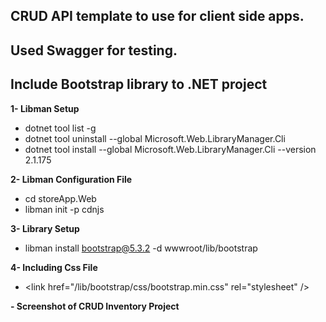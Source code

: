 
## CRUD API template to use for client side apps.
## Used Swagger for testing.

## Include Bootstrap library to .NET project

 **1- Libman Setup**

- dotnet tool list -g
- dotnet tool uninstall --global Microsoft.Web.LibraryManager.Cli
- dotnet tool install --global Microsoft.Web.LibraryManager.Cli --version 2.1.175

**2- Libman Configuration File**
- cd storeApp.Web
- libman init -p cdnjs

**3- Library Setup**
- libman install bootstrap@5.3.2 -d wwwroot/lib/bootstrap

**4- Including Css File**
-  \<link  href="/lib/bootstrap/css/bootstrap.min.css"  rel="stylesheet"  />

**- Screenshot of CRUD Inventory Project**
